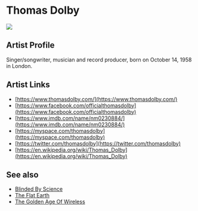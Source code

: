 # Thomas Dolby

![](../../asssets/artists/Thomas_Dolby.png)

## Artist Profile

Singer/songwriter, musician and record producer, born on October 14, 1958 in London.

## Artist Links

- [https://www.thomasdolby.com/](https://www.thomasdolby.com/)
- [https://www.facebook.com/officialthomasdolby](https://www.facebook.com/officialthomasdolby)
- [https://www.imdb.com/name/nm0230884/](https://www.imdb.com/name/nm0230884/)
- [https://myspace.com/thomasdolby](https://myspace.com/thomasdolby)
- [https://twitter.com/thomasdolby](https://twitter.com/thomasdolby)
- [https://en.wikipedia.org/wiki/Thomas_Dolby](https://en.wikipedia.org/wiki/Thomas_Dolby)


## See also

- [Blinded By Science](Thomas_Dolby-Blinded_By_Science.md)
- [The Flat Earth](Thomas_Dolby-The_Flat_Earth.md)
- [The Golden Age Of Wireless](Thomas_Dolby-The_Golden_Age_Of_Wireless.md)
